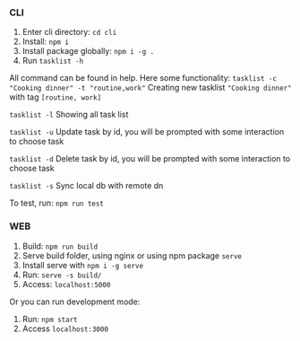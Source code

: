 ### CLI
1. Enter cli directory: `cd cli`
2. Install: `npm i`
3. Install package globally: `npm i -g .`
4. Run `tasklist -h`

All command can be found in help. Here some functionality:
`tasklist -c "Cooking dinner" -t "routine,work"`
Creating new tasklist `"Cooking dinner"` with tag `[routine, work]`

`tasklist -l`
Showing all task list

`tasklist -u`
Update task by id, you will be prompted with some interaction to choose task

`tasklist -d`
Delete task by id, you will be prompted with some interaction to choose task

`tasklist -s`
Sync local db with remote dn

To test, run: `npm run test`


### WEB
1. Build: `npm run build`
2. Serve build folder, using nginx or using npm package `serve`
3. Install serve with `npm i -g serve`
4. Run: `serve -s build/`
5. Access: `localhost:5000`

Or you can run development mode:
1. Run: `npm start`
2. Access `localhost:3000`